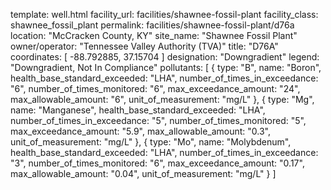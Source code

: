 template: well.html
facility_url: facilities/shawnee-fossil-plant
facility_class: shawnee_fossil_plant
permalink: facilities/shawnee-fossil-plant/d76a
location: "McCracken County, KY"
site_name: "Shawnee Fossil Plant"
owner/operator: "Tennessee Valley Authority (TVA)"
title: "D76A"
coordinates: [
  -88.792885,
  37.15704
]
designation: "Downgradient"
legend: "Downgradient, Not In Compliance"
pollutants: [
  {
  type: "B",
  name: "Boron",
  health_base_standard_exceeded: "LHA",
  number_of_times_in_exceedance: "6",
  number_of_times_monitored: "6",
  max_exceedance_amount: "24",
  max_allowable_amount: "6",
  unit_of_measurement: "mg/L"
  },
  {
  type: "Mg",
  name: "Manganese",
  health_base_standard_exceeded: "LHA",
  number_of_times_in_exceedance: "5",
  number_of_times_monitored: "5",
  max_exceedance_amount: "5.9",
  max_allowable_amount: "0.3",
  unit_of_measurement: "mg/L"
  },
  {
  type: "Mo",
  name: "Molybdenum",
  health_base_standard_exceeded: "LHA",
  number_of_times_in_exceedance: "3",
  number_of_times_monitored: "6",
  max_exceedance_amount: "0.17",
  max_allowable_amount: "0.04",
  unit_of_measurement: "mg/L"
  }
]




